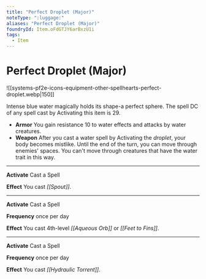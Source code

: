 ```yaml
---
title: "Perfect Droplet (Major)"
noteType: ":luggage:"
aliases: "Perfect Droplet (Major)"
foundryId: Item.oFdGTJY6arBxzU1i
tags:
  - Item
---
```


# Perfect Droplet (Major)
![[systems-pf2e-icons-equipment-other-spellhearts-perfect-droplet.webp|150]]

Intense blue water magically holds its shape-a perfect sphere. The spell DC of any spell cast by Activating this item is 29.

*   **Armor** You gain resistance 10 to water effects and attacks by water creatures.
*   **Weapon** After you cast a water spell by Activating the _droplet_, your body becomes mistlike. Until the end of the turn, you can move through enemies' spaces. You can't move through creatures that have the water trait in this way.

* * *

**Activate** Cast a Spell

**Effect** You cast _[[Spout]]_.

* * *

**Activate** Cast a Spell

**Frequency** once per day

**Effect** You cast 4th-level _[[Aqueous Orb]]_ or _[[Feet to Fins]]_.

* * *

**Activate** Cast a Spell

**Frequency** once per day

**Effect** You cast _[[Hydraulic Torrent]]_.

